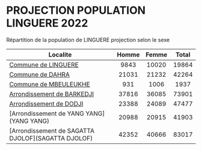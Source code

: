 # PROJECTION POPULATION LINGUERE 2022
	
Répartition de la population de LINGUERE projection selon le sexe
	
| Localite  | Homme | Femme | Total |
| --------- |:-----:|:-----:|:-----:|
| [Commune de LINGUERE](LINGUERE) | 9843 | 10020 | 19864 |
| [Commune de DAHRA](DAHRA) | 21031 | 21232 | 42264 |
| [Commune de MBEULEUKHE](MBEULEUKHE) | 931 | 1006 | 1937 |
| [Arrondissement de BARKEDJI](BARKEDJI) | 37816 | 36085 | 73901 |
| [Arrondissement de DODJI](DODJI) | 23388 | 24089 | 47477 |
| [Arrondissement de YANG YANG](YANG YANG) | 20988 | 20915 | 41903 |
| [Arrondissement de SAGATTA DJOLOF](SAGATTA DJOLOF) | 42352 | 40666 | 83017 |
